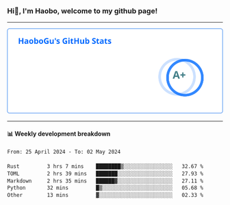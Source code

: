 <!--<h2 align="center"> Hi👋, I'm Haobo, welcome to my github page! </h2>-->
### Hi👋, I'm Haobo, welcome to my github page!
-------

<img href="https://github.com/HaoboGu" src="assets/stats.svg" alt="github stats" /> 

-------

#### 📊 **Weekly development breakdown**
<!--START_SECTION:waka-->

```txt
From: 25 April 2024 - To: 02 May 2024

Rust         3 hrs 7 mins    ████████▒░░░░░░░░░░░░░░░░   32.67 %
TOML         2 hrs 39 mins   ███████░░░░░░░░░░░░░░░░░░   27.93 %
Markdown     2 hrs 35 mins   ██████▓░░░░░░░░░░░░░░░░░░   27.11 %
Python       32 mins         █▒░░░░░░░░░░░░░░░░░░░░░░░   05.68 %
Other        13 mins         ▓░░░░░░░░░░░░░░░░░░░░░░░░   02.33 %
```

<!--END_SECTION:waka-->
<!--
backup url: https://github-readme-status-dusky-ten.vercel.app/api?username=HaoboGu&count_private=true&show_icons=true&theme=transparent&border_color=2f80ed
-->
<!--
**HaoboGu/HaoboGu** is a ✨ _special_ ✨ repository because its `README.md` (this file) appears on your GitHub profile.

Here are some ideas to get you started:

- 🔭 I’m currently working on AI-assisted programming tools
- 🌱 I’m currently learning ...
- 👯 I’m looking to collaborate on ...
- 🤔 I’m looking for help with ...
- 💬 Ask me about ...
- 📫 How to reach me: ...
- 😄 Pronouns: ...
- ⚡ Fun fact: ...
-->
